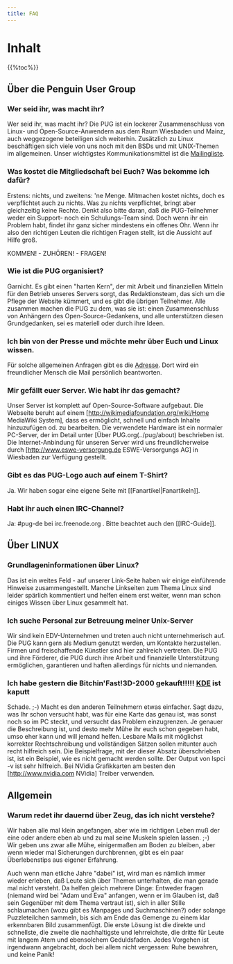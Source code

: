 ```yaml
---
title: FAQ
---
```


# Inhalt

{{%toc%}}

## Über die Penguin User Group
### Wer seid ihr, was macht ihr?
Wer seid ihr, was macht ihr?
Die PUG ist ein lockerer Zusammenschluss von Linux- und Open-Source-Anwendern aus dem Raum Wiesbaden und Mainz, auch weggezogene beteiligen sich weiterhin. Zusätzlich zu Linux beschäftigen sich viele von uns noch mit den BSDs und mit UNIX-Themen im allgemeinen. Unser wichtigstes Kommunikationsmittel ist die [Mailingliste](../mailingliste).

### Was kostet die Mitgliedschaft bei Euch? Was bekomme ich dafür?
Erstens: nichts, und zweitens: 'ne Menge. Mitmachen kostet nichts, doch es verpflichtet auch zu nichts. Was zu nichts verpflichtet, bringt aber gleichzeitig keine Rechte. Denkt also bitte daran, daß die PUG-Teilnehmer weder ein Support- noch ein Schulungs-Team sind. Doch wenn ihr ein Problem habt, findet ihr ganz sicher mindestens ein offenes Ohr. Wenn ihr also den richtigen Leuten die richtigen Fragen stellt, ist die Aussicht auf Hilfe groß. 

KOMMEN! - ZUHÖREN! - FRAGEN!

### Wie ist die PUG organisiert?
Garnicht. Es gibt einen "harten Kern", der mit Arbeit und finanziellen Mitteln für den Betrieb unseres Servers sorgt, das Redaktionsteam, das sich um die Pflege der Website kümmert, und es gibt die übrigen Teilnehmer. Alle zusammen machen die PUG zu dem, was sie ist: einen Zusammenschluss von Anhängern des Open-Source-Gedankens, und alle unterstützen diesen Grundgedanken, sei es materiell oder durch ihre Ideen.

### Ich bin von der Presse und möchte mehr über Euch und Linux wissen.
Für solche allgemeinen Anfragen gibt es die [Adresse](mailto:info@pug.org). Dort wird ein freundlicher Mensch die Mail persönlich beantworten.

### Mir gefällt euer Server. Wie habt ihr das gemacht?
Unser Server ist komplett auf Open-Source-Software aufgebaut. Die Webseite beruht auf einem [http://wikimediafoundation.org/wiki/Home MediaWiki System], dass es ermöglicht, schnell und einfach Inhalte hinzuzufügen od. zu bearbeiten.
Die verwendete Hardware ist ein normaler PC-Server, der im Detail unter [Über PUG.org(../pug/about) beschrieben ist.
Die Internet-Anbindung für unseren Server wird uns freundlicherweise durch [http://www.eswe-versorgung.de ESWE-Versorgungs AG] in Wiesbaden zur Verfügung gestellt.

### Gibt es das PUG-Logo auch auf einem T-Shirt?
Ja. Wir haben sogar eine eigene Seite mit [[Fanartikel|Fanartikeln]].

### Habt ihr auch einen IRC-Channel?
Ja: #pug-de bei irc.freenode.org . Bitte beachtet auch den [[IRC-Guide]].

## Über LINUX
### Grundlageninformationen über Linux?
Das ist ein weites Feld - auf unserer Link-Seite haben wir einige einführende Hinweise zusammengestellt. Manche Linkseiten zum Thema Linux sind leider spärlich kommentiert und helfen einem erst weiter, wenn man schon einiges Wissen über Linux gesammelt hat.

### Ich suche Personal zur Betreuung meiner Unix-Server
Wir sind kein EDV-Unternehmen und treten auch nicht unternehmerisch auf. Die PUG kann gern als Medium genutzt werden, um Kontakte herzustellen. Firmen und freischaffende Künstler sind hier zahlreich vertreten. Die PUG und ihre Förderer, die PUG durch ihre Arbeit und finanzielle Unterstützung ermöglichen, garantieren und haften allerdings für nichts und niemanden.

### Ich habe gestern die Bitchin'Fast!3D-2000 gekauft!!!!! [KDE](https://www.kde.org) ist kaputt
Schade. ;-) Macht es den anderen Teilnehmern etwas einfacher. Sagt dazu, was Ihr schon versucht habt, was für eine Karte das genau ist, was sonst noch so im PC steckt, und versucht das Problem einzugrenzen. Je genauer die Beschreibung ist, und desto mehr Mühe ihr euch schon gegeben habt, umso eher kann und will jemand helfen. Lesbare Mails mit möglichst korrekter Rechtschreibung und vollständigen Sätzen sollen mitunter auch recht hilfreich sein. Die Beispielfrage, mit der dieser Absatz überschrieben ist, ist ein Beispiel, wie es nicht gemacht werden sollte. Der Output von lspci -v ist sehr hilfreich. Bei NVidia Grafikkarten am besten den [http://www.nvidia.com NVidia] Treiber verwenden.

## Allgemein
### Warum redet ihr dauernd über Zeug, das ich nicht verstehe?
Wir haben alle mal klein angefangen, aber wie im richtigen Leben muß der eine oder andere eben ab und zu mal seine Muskeln spielen lassen. ;-)\
Wir geben uns zwar alle Mühe, einigermaßen am Boden zu bleiben, aber wenn wieder mal Sicherungen durchbrennen, gibt es ein paar Überlebenstips aus eigener Erfahrung.

Auch wenn man etliche Jahre "dabei" ist, wird man es nämlich immer wieder erleben, daß Leute sich über Themen unterhalten, die man gerade mal nicht versteht. Da helfen gleich mehrere Dinge: Entweder fragen (niemand wird bei "Adam und Eva" anfangen, wenn er im Glauben ist, daß sein Gegenüber mit dem Thema vertraut ist), sich in aller Stille schlaumachen (wozu gibt es Manpages und Suchmaschinen?) oder solange Puzzleteilchen sammeln, bis sich am Ende das Gemenge zu einem klar erkennbaren Bild zusammenfügt. Die erste Lösung ist die direkte und schnellste, die zweite die nachhaltigste und lehrreichste, die dritte für Leute mit langem Atem und ebensolchem Geduldsfaden. Jedes Vorgehen ist irgendwann angebracht, doch bei allem nicht vergessen: Ruhe bewahren, und keine Panik!
